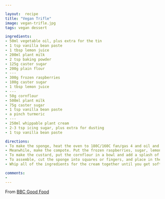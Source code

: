 ```yaml
--- 

layout:  recipe
title: "Vegan Trifle"
image: vegan-trifle.jpg
tags: vegan dessert

ingredients: 
- 50ml vegetable oil, plus extra for the tin
- 1 tsp vanilla bean paste
- 1 tbsp lemon juice
- 200ml plant milk
- 2 tsp baking powder
- 125g caster sugar
- 200g plain flour
- ---
- 300g frozen raspberries
- 100g caster sugar
- 1 tbsp lemon juice
- ---
- 50g cornflour
- 500ml plant milk
- 75g caster sugar
- 1 tsp vanilla bean paste
- a pinch turmeric
- ---
- 250ml whippable plant cream
- 2-3 tsp icing sugar, plus extra for dusting
- 1 tsp vanilla bean paste

directions: 
- To make the sponge, heat the oven to 180C/160C fan/gas 4 and oil and line a 20cm square or round cake tin with parchment. Mix the vegetable oil, vanilla paste, lemon juice and plant milk in a jug. Tip the baking powder, caster sugar and flour into a large bowl. Make a well and slowly whisk in the vegetable oil mixture until smooth, then spoon into the prepared tin and bake for 30-40 mins until golden and a skewer inserted into the middle comes out clean. Transfer to a wire rack and leave to cool completely.
- Meanwhile, make the compote. Put the frozen raspberries, sugar, lemon and 50ml water in a small pan, bring to a simmer and cook for 4-6 mins until the fruit breaks down a little to a sauce. Remove and set aside to cool.
- To make the custard, put the cornflour in a bowl and add a splash of the cold plant milk, and stir until lump-free. Pour this mixture into a saucepan with the remaining ingredients, including the rest of the milk, and cook over a low heat for 6-8 mins, stirring often, until you get a thick custard that coats the back of a spoon thickly. Cover the surface with a piece of parchment and set aside to cool.
- To assemble, cut the sponge into squares or fingers, and place in the bottom of a trifle dish. Spoon over the compote, then add 200g of the fresh raspberries. Give the cooled custard a brief whisk, then pour over the top of the raspberries. Chill for 1-2 hrs until the custard has set.
- Whip all of the ingredients for the cream together until you get soft peaks (it's best to taste the cream for sweetness before adding the icing sugar), and spoon over the top of the set custard. Chill until ready to serve. Scatter with the remaining raspberries, mint, almonds and a dusting of icing sugar to decorate, if you like.

comments: 
- 
--- 
```


From [BBC Good Food](https://www.bbcgoodfood.com/recipes/vegan-trifle) 
